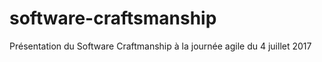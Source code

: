 # software-craftsmanship
Présentation du Software Craftmanship à la journée agile du 4 juillet 2017
